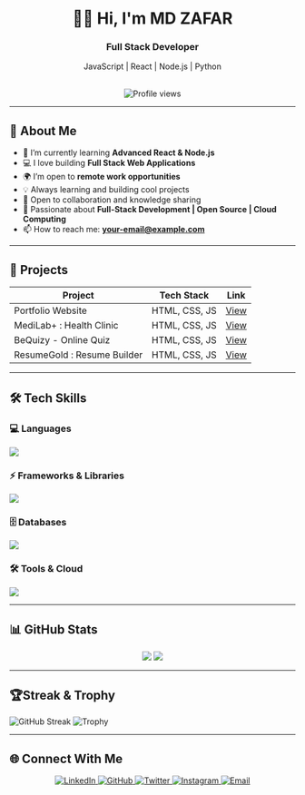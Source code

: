 <h1 align="center";> 👋🏻 Hi, I'm MD ZAFAR </h1>
<h3 align="center"; > Full Stack Developer</h3>
<div align=center>JavaScript | React | Node.js | Python</div>
<br>
<p align="center">
  <img src="https://komarev.com/ghpvc/?username=yourusername&color=blue" alt="Profile views" />
</p>

---

## 🚀 About Me
- 🌱 I’m currently learning **Advanced React & Node.js**  
- 💻 I love building **Full Stack Web Applications**  
- 🌍 I’m open to **remote work opportunities**
- 💡 Always learning and building cool projects  
- 🤝 Open to collaboration and knowledge sharing
- 🚀 Passionate about **Full-Stack Development | Open Source | Cloud Computing**  
- 📫 How to reach me: **[your-email@example.com](mailto:your-email@example.com)**  

---

## 📂 Projects
| Project | Tech Stack | Link |
|---------|------------|------|
| Portfolio Website | HTML, CSS, JS | [View](mdzafar99.github.io/MD-ZAFAR-Portfolio/) |
| MediLab+ : Health Clinic| HTML, CSS, JS | [View](mdzafar99.github.io/MediLabPlus/) |
| BeQuizy - Online Quiz| HTML, CSS, JS | [View](mdzafar99.github.io/BeQuizy/) |
| ResumeGold : Resume Builder| HTML, CSS, JS | [View](mdzafar99.github.io/ResumeGold/) |




---

## 🛠️ Tech Skills  

### 💻 Languages  
<p align="left">
  <img src="https://skillicons.dev/icons?i=python,cpp,java,javascript,typescript" />
</p>

### ⚡ Frameworks & Libraries  
<p align="left">
  <img src="https://skillicons.dev/icons?i=react,nodejs,express" />
</p>

### 🗄️ Databases  
<p align="left">
  <img src="https://skillicons.dev/icons?i=mysql,mongodb" />
</p>

### 🛠️ Tools & Cloud  
<p align="left">
  <img src="https://skillicons.dev/icons?i=git,aws,firebase,vscode" />
</p>

---

## 📊 GitHub Stats
<p align="center">
  <img src="https://github-readme-stats.vercel.app/api?username=mdzafar99&show_icons=true&theme=radical" />
  <img src="https://github-readme-stats.vercel.app/api/top-langs/?username=mdzafar99&layout=compact&theme=radical" />
</p>

---

## 🏆Streak & Trophy 
![GitHub Streak](https://github-readme-streak-stats.herokuapp.com/?user=mdzafar99&theme=radical)
![Trophy](https://github-profile-trophy.vercel.app/?username=mdzafar99&theme=radical&row=1&column=4)

---

## 🌐 Connect With Me  
<p align="center">
  <a href="https://linkedin.com/in/itsmdzafar" target="_blank">
    <img src="https://img.shields.io/badge/LinkedIn-0077B5?style=for-the-badge&logo=linkedin&logoColor=white" alt="LinkedIn" />
  </a>
  <a href="https://github.com/mdzafar99" target="_blank">
    <img src="https://img.shields.io/badge/GitHub-181717?style=for-the-badge&logo=github&logoColor=white" alt="GitHub" />
  </a>
  <a href="https://twitter.com/itsmdzafar" target="_blank">
    <img src="https://img.shields.io/badge/Twitter-1DA1F2?style=for-the-badge&logo=twitter&logoColor=white" alt="Twitter" />
  </a>
  <a href="https://instagram.com/i_md.zafar" target="_blank">
    <img src="https://img.shields.io/badge/Instagram-E4405F?style=for-the-badge&logo=instagram&logoColor=white" alt="Instagram" />
  </a>
  <a href="mailto:mdzafar2454@gmail.com">
    <img src="https://img.shields.io/badge/Email-D14836?style=for-the-badge&logo=gmail&logoColor=white" alt="Email" />
  </a>
</p>
